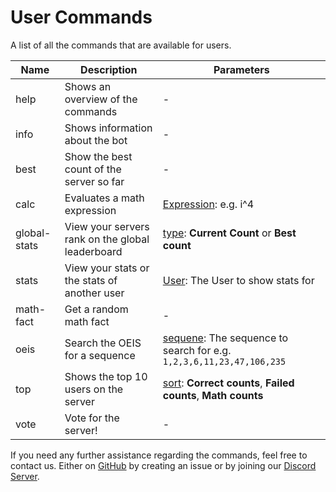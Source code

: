 # User Commands
A list of all the commands that are available for users.

| Name | Description | Parameters |
| --- | --- | --- |
| help | Shows an overview of the commands | - |
| info | Shows information about the bot | - |
| best | Show the best count of the server so far | - |
| calc | Evaluates a math expression | <u>Expression</u>: e.g. i^4
| global-stats | View your servers rank on the global leaderboard | <u>type</u>: __Current Count__ or __Best count__ 
| stats | View your stats or the stats of another user | <u>User</u>: The User to show stats for
| math-fact | Get a random math fact | - |
| oeis | Search the OEIS for a sequence | <u>sequene</u>: The sequence to search for e.g. `1,2,3,6,11,23,47,106,235`
| top | Shows the top 10 users on the server | <u>sort</u>: __Correct counts__, __Failed counts__,  __Math counts__
| vote | Vote for the server! | - |

If you need any further assistance regarding the commands, feel free to contact us. Either on [GitHub](https://github.com/NullDev/Arithmetica-Bot/issues) by creating an issue or by joining our [Discord Server](https://discord.gg/hgFyq43dug).
